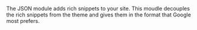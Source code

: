 The JSON module adds rich snippets to your site. This moudle decouples the rich snippets from the theme and gives them in the format that Google most prefers. 